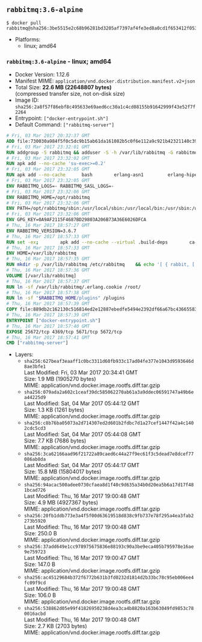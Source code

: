 ## `rabbitmq:3.6-alpine`

```console
$ docker pull rabbitmq@sha256:3be5515e2c68b96281bd3205af7397af4fe3ed8a0cd1f653412f053ddcc213a7
```

-	Platforms:
	-	linux; amd64

### `rabbitmq:3.6-alpine` - linux; amd64

-	Docker Version: 1.12.6
-	Manifest MIME: `application/vnd.docker.distribution.manifest.v2+json`
-	Total Size: **22.6 MB (22648807 bytes)**  
	(compressed transfer size, not on-disk size)
-	Image ID: `sha256:2a8f57f86ebf8c495633e69aed6cc30a1c4cd08155b91642999f43e52f7f2264`
-	Entrypoint: `["docker-entrypoint.sh"]`
-	Default Command: `["rabbitmq-server"]`

```dockerfile
# Fri, 03 Mar 2017 20:32:37 GMT
ADD file:730030a984f5f0c5dc9b15ab61da161082b5c0f6e112a9c921b42321140c3927 in / 
# Fri, 03 Mar 2017 23:32:01 GMT
RUN addgroup -S rabbitmq && adduser -S -h /var/lib/rabbitmq -G rabbitmq rabbitmq
# Fri, 03 Mar 2017 23:32:02 GMT
RUN apk add --no-cache 'su-exec>=0.2'
# Fri, 03 Mar 2017 23:32:05 GMT
RUN apk add --no-cache 		bash 		erlang-asn1 		erlang-hipe 		erlang-crypto 		erlang-eldap 		erlang-inets 		erlang-mnesia 		erlang 		erlang-os-mon 		erlang-public-key 		erlang-sasl 		erlang-ssl 		erlang-syntax-tools 		erlang-xmerl
# Fri, 03 Mar 2017 23:32:05 GMT
ENV RABBITMQ_LOGS=- RABBITMQ_SASL_LOGS=-
# Fri, 03 Mar 2017 23:32:06 GMT
ENV RABBITMQ_HOME=/opt/rabbitmq
# Fri, 03 Mar 2017 23:32:06 GMT
ENV PATH=/opt/rabbitmq/sbin:/usr/local/sbin:/usr/local/bin:/usr/sbin:/usr/bin:/sbin:/bin
# Fri, 03 Mar 2017 23:32:06 GMT
ENV GPG_KEY=0A9AF2115F4687BD29803A206B73A36E6026DFCA
# Thu, 16 Mar 2017 18:57:27 GMT
ENV RABBITMQ_VERSION=3.6.7
# Thu, 16 Mar 2017 18:57:33 GMT
RUN set -ex; 		apk add --no-cache --virtual .build-deps 		ca-certificates 		gnupg 		libressl 		tar 		xz 	; 		wget -O rabbitmq-server.tar.xz "https://www.rabbitmq.com/releases/rabbitmq-server/v${RABBITMQ_VERSION}/rabbitmq-server-generic-unix-${RABBITMQ_VERSION}.tar.xz"; 	wget -O rabbitmq-server.tar.xz.asc "https://www.rabbitmq.com/releases/rabbitmq-server/v${RABBITMQ_VERSION}/rabbitmq-server-generic-unix-${RABBITMQ_VERSION}.tar.xz.asc"; 		export GNUPGHOME="$(mktemp -d)"; 	gpg --keyserver ha.pool.sks-keyservers.net --recv-keys "$GPG_KEY"; 	gpg --batch --verify rabbitmq-server.tar.xz.asc rabbitmq-server.tar.xz; 	rm -r "$GNUPGHOME" rabbitmq-server.tar.xz.asc; 		mkdir -p "$RABBITMQ_HOME"; 	tar 		--extract 		--verbose 		--file rabbitmq-server.tar.xz 		--directory "$RABBITMQ_HOME" 		--strip-components 1 	; 	rm rabbitmq-server.tar.xz; 		grep -qE '^SYS_PREFIX=\$\{RABBITMQ_HOME\}$' "$RABBITMQ_HOME/sbin/rabbitmq-defaults"; 	sed -ri 's!^(SYS_PREFIX=).*$!\1!g' "$RABBITMQ_HOME/sbin/rabbitmq-defaults"; 	grep -qE '^SYS_PREFIX=$' "$RABBITMQ_HOME/sbin/rabbitmq-defaults"; 		apk del .build-deps
# Thu, 16 Mar 2017 18:57:33 GMT
ENV HOME=/var/lib/rabbitmq
# Thu, 16 Mar 2017 18:57:35 GMT
RUN mkdir -p /var/lib/rabbitmq /etc/rabbitmq 	&& echo '[ { rabbit, [ { loopback_users, [ ] } ] } ].' > /etc/rabbitmq/rabbitmq.config 	&& chown -R rabbitmq:rabbitmq /var/lib/rabbitmq /etc/rabbitmq 	&& chmod -R 777 /var/lib/rabbitmq /etc/rabbitmq
# Thu, 16 Mar 2017 18:57:36 GMT
VOLUME [/var/lib/rabbitmq]
# Thu, 16 Mar 2017 18:57:37 GMT
RUN ln -sf /var/lib/rabbitmq/.erlang.cookie /root/
# Thu, 16 Mar 2017 18:57:38 GMT
RUN ln -sf "$RABBITMQ_HOME/plugins" /plugins
# Thu, 16 Mar 2017 18:57:39 GMT
COPY file:889db2c162130c516814ed2e12887ebedfe5494e2392df66a67bc436655833fa in /usr/local/bin/ 
# Thu, 16 Mar 2017 18:57:39 GMT
ENTRYPOINT ["docker-entrypoint.sh"]
# Thu, 16 Mar 2017 18:57:40 GMT
EXPOSE 25672/tcp 4369/tcp 5671/tcp 5672/tcp
# Thu, 16 Mar 2017 18:57:41 GMT
CMD ["rabbitmq-server"]
```

-	Layers:
	-	`sha256:627beaf3eaaff1c0bc3311d60fb933c17ad04fe377e1043d9593646d8ae3bfe1`  
		Last Modified: Fri, 03 Mar 2017 20:34:41 GMT  
		Size: 1.9 MB (1905270 bytes)  
		MIME: application/vnd.docker.image.rootfs.diff.tar.gzip
	-	`sha256:079ada2a602c1ceaf39dc585062270ab61a3a9ddec06591747a49b6ea44225d9`  
		Last Modified: Sat, 04 Mar 2017 05:44:12 GMT  
		Size: 1.3 KB (1261 bytes)  
		MIME: application/vnd.docker.image.rootfs.diff.tar.gzip
	-	`sha256:c8b76ba05073a2d714307ed2d601b2fdbc7d1a27cef1447f42a4c1402cdc5cd3`  
		Last Modified: Sat, 04 Mar 2017 05:44:08 GMT  
		Size: 7.7 KB (7686 bytes)  
		MIME: application/vnd.docker.image.rootfs.diff.tar.gzip
	-	`sha256:3ca62166aad96f21722a89caed6c44a27f9ec61f3c5dead7e8dcef77086ab8da`  
		Last Modified: Sat, 04 Mar 2017 05:44:17 GMT  
		Size: 15.8 MB (15804017 bytes)  
		MIME: application/vnd.docker.image.rootfs.diff.tar.gzip
	-	`sha256:94acac500adee0730cfaea8d1f40c9d635a34b0d20ea5b6a17d17f481bcad726`  
		Last Modified: Thu, 16 Mar 2017 19:00:48 GMT  
		Size: 4.9 MB (4927367 bytes)  
		MIME: application/vnd.docker.image.rootfs.diff.tar.gzip
	-	`sha256:20fb1ddb773e3a4f5f00d63619518d838c9fb737e78f295a4ea3fab2273b5920`  
		Last Modified: Thu, 16 Mar 2017 19:00:48 GMT  
		Size: 250.0 B  
		MIME: application/vnd.docker.image.rootfs.diff.tar.gzip
	-	`sha256:37add649e1cc978975675836e88193c90a3be9eca405b795978e16ae9e759723`  
		Last Modified: Thu, 16 Mar 2017 19:00:47 GMT  
		Size: 147.0 B  
		MIME: application/vnd.docker.image.rootfs.diff.tar.gzip
	-	`sha256:ac45129684b372f6772b631b3fd0232d1814d2b33bc78c95eb006ee4fc09f9cd`  
		Last Modified: Thu, 16 Mar 2017 19:00:48 GMT  
		Size: 106.0 B  
		MIME: application/vnd.docker.image.rootfs.diff.tar.gzip
	-	`sha256:538862d05e99f41826950238d4ea3ca4b8820a163b63049fd9853c780016acbd`  
		Last Modified: Thu, 16 Mar 2017 19:00:48 GMT  
		Size: 2.7 KB (2703 bytes)  
		MIME: application/vnd.docker.image.rootfs.diff.tar.gzip
